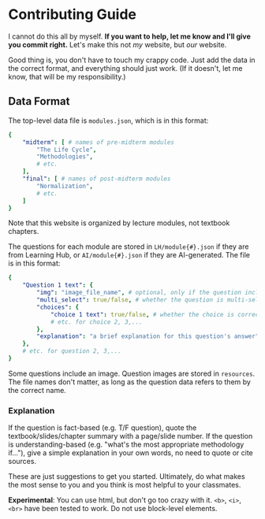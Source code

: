 # Contributing Guide

I cannot do this all by myself. **If you want to help, let me know and I'll give you commit right.** Let's make this not *my* website, but *our* website.

Good thing is, you don't have to touch my crappy code. Just add the data in the correct format, and everything should just work. (If it doesn't, let me know, that will be my responsibility.)

## Data Format

The top-level data file is `modules.json`, which is in this format:

```yaml
{
    "midterm": [ # names of pre-midterm modules
        "The Life Cycle",
        "Methodologies",
        # etc.
    ],
    "final": [ # names of post-midterm modules
        "Normalization",
        # etc.
    ]
}
```

Note that this website is organized by lecture modules, not textbook chapters.

The questions for each module are stored in `LH/module{#}.json` if they are from Learning Hub, or `AI/module{#}.json` if they are AI-generated. The file is in this format:

```yaml
{
    "Question 1 text": {
        "img": "image_file_name", # optional, only if the question includes an image
        "multi_select": true/false, # whether the question is multi-select
        "choices": {
            "choice 1 text": true/false, # whether the choice is correct
            # etc. for choice 2, 3,...
        },
        "explanation": "a brief explanation for this question's answer" # optional
    },
    # etc. for question 2, 3,...
}

```

Some questions include an image. Question images are stored in `resources`. The file names don't matter, as long as the question data refers to them by the correct name.

### Explanation

If the question is fact-based (e.g. T/F question), quote the textbook/slides/chapter summary with a page/slide number. If the question is understanding-based (e.g. "what's the most appropriate methodology if..."), give a simple explanation in your own words, no need to quote or cite sources.

These are just suggestions to get you started. Ultimately, do what makes the most sense to you and you think is most helpful to your classmates.

**Experimental**: You can use html, but don't go too crazy with it. `<b>`, `<i>`, `<br>` have been tested to work. Do not use block-level elements.
